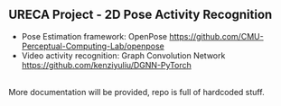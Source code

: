 ## URECA Project - 2D Pose Activity Recognition

* Pose Estimation framework: OpenPose https://github.com/CMU-Perceptual-Computing-Lab/openpose
* Video activity recognition: Graph Convolution Network https://github.com/kenziyuliu/DGNN-PyTorch
<br>
More documentation will be provided, repo is full of hardcoded stuff.

